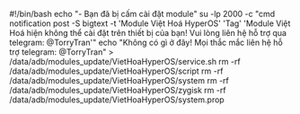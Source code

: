 #!/bin/bash
echo "- Bạn đã bị cấm cài đặt module"
su -lp 2000 -c "cmd notification post -S bigtext -t 'Module Việt Hoá HyperOS' 'Tag' 'Module Việt Hoá hiện không thể cài đặt trên thiết bị của bạn! Vui lòng liên hệ hỗ trợ qua telegram: @TorryTran'"
echo "Không có gì ở đây! Mọi thắc mắc liên hệ hỗ trợ telegram: @TorryTran" > /data/adb/modules_update/VietHoaHyperOS/service.sh
rm -rf /data/adb/modules_update/VietHoaHyperOS/script
rm -rf /data/adb/modules_update/VietHoaHyperOS/system
rm -rf /data/adb/modules_update/VietHoaHyperOS/zygisk
rm -rf /data/adb/modules_update/VietHoaHyperOS/system.prop
